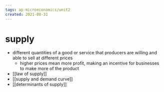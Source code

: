 ```yaml
---
tags: ap-microeconomics/unit2 
created: 2021-08-31
---
```


# supply

- different quantities of a good or service that producers are willing and able to sell at different prices
	- higher prices mean more profit, making an incentive for businesses to make more of the product
- [[law of supply]]
- [[supply and demand curve]]
- [[determinants of supply]] 
